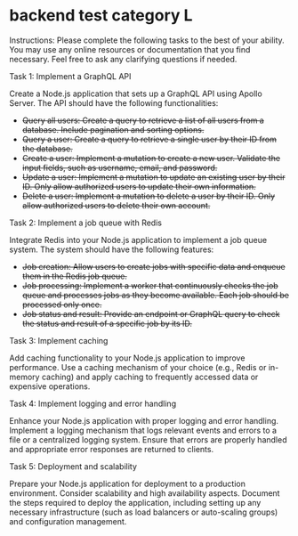 # backend test category L

Instructions: Please complete the following tasks to the best of your ability. You may use any online resources or documentation that you find necessary. Feel free to ask any clarifying questions if needed.

Task 1: Implement a GraphQL API

Create a Node.js application that sets up a GraphQL API using Apollo Server. The API should have the following functionalities:

-   ~~Query all users: Create a query to retrieve a list of all users from a database. Include pagination and sorting options.~~
-   ~~Query a user: Create a query to retrieve a single user by their ID from the database.~~
-   ~~Create a user: Implement a mutation to create a new user. Validate the input fields, such as username, email, and password.~~
-   ~~Update a user: Implement a mutation to update an existing user by their ID. Only allow authorized users to update their own information.~~
-   ~~Delete a user: Implement a mutation to delete a user by their ID. Only allow authorized users to delete their own account.~~

Task 2: Implement a job queue with Redis

Integrate Redis into your Node.js application to implement a job queue system. The system should have the following features:

-   ~~Job creation: Allow users to create jobs with specific data and enqueue them in the Redis job queue.~~
-   ~~Job processing: Implement a worker that continuously checks the job queue and processes jobs as they become available. Each job should be processed only once.~~
-   ~~Job status and result: Provide an endpoint or GraphQL query to check the status and result of a specific job by its ID.~~

Task 3: Implement caching

Add caching functionality to your Node.js application to improve performance. Use a caching mechanism of your choice (e.g., Redis or in-memory caching) and apply caching to frequently accessed data or expensive operations.

Task 4: Implement logging and error handling

Enhance your Node.js application with proper logging and error handling. Implement a logging mechanism that logs relevant events and errors to a file or a centralized logging system. Ensure that errors are properly handled and appropriate error responses are returned to clients.

Task 5: Deployment and scalability

Prepare your Node.js application for deployment to a production environment. Consider scalability and high availability aspects. Document the steps required to deploy the application, including setting up any necessary infrastructure (such as load balancers or auto-scaling groups) and configuration management.

